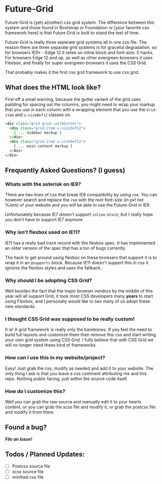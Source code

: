 # Future-Grid

Future-Grid is (yet) a(nother) css grid system. The difference between this system and those found in Bootstrap or Foundation or 
[your favorite css framework here] is that Future Grid is built to stand the test of time. 

Future-Grid is really three seperate grid systems all in one css file. The reason there are three separate grid systems is for 
graceful degradation, so for browsers IE9* - Edge 12 it relies on inline block and font-size: 0 hacks. For browsers Edge 12 and up,
as well as other evergreen browsers it uses Flexbox, and finally for super evergreen browsers it uses the CSS Grid.

That probably makes it the first css grid framework to use css grid.

## What does the HTML look like?

First off a small warning, because the gutter variant of the grid uses padding for spacing out the columns, you might need to 
wrap your markup that you use in each column with a wrapping element that you use the `Grid-item` and `u-sizeNof12` classes on.

```HTML
<div class="grid grid--withGutter">
  <div class="grid-item u-size3of12">
    [ ... Sidebar markup ]
  </div>
  <div class="grid-item u-size9of12">
    [ ... main content markup ]
  </div>
</div>
```

## Frequently Asked Questions? (I guess)

### Whats with the asterisk on IE9?

There are two lines of css that break IE8 compatibility by using `rem`. You can however search and replace the `rem` with the root 
font-size (in px! not %/em) of your website and you will be able to use the Future-Grid in IE8.

Unfortunately because IE7 doesn't support `inline-block`, but I really hope you don't have to support IE7 anymore.

### Why isn't flexbox used on IE11?

IE11 has a really bad track record with the flexbox spec. It has implemented an older version of the spec that has a ton of bugs currently.

The hack to get around using flexbox on these browsers that support it is to wrap it in an `@supports` block. Because IE11 doesn't support 
this in css it ignores the flexbox styles and uses the fallback.

### Why should I be adopting CSS Grid?

Well besides the fact that the major browser vendors by the middle of this year will all support Grid, it took most CSS developers many **years** 
to start using Flexbox, and I personally would like to see many of us adopt these new standards.

### I thought CSS Grid was supposed to be really custom!

It is! A grid framework is really only the barebones. If you feel the need to build full layouts and customize them then remove this css and 
start writing your own grid system using CSS Grid. I fully believe that with CSS Grid we will no longer need these kind of frameworks.

### How can I use this in my website/project?

Easy! Just grab the css, modify as needed and add it to your website. The only thing I ask is that you leave a css comment attributing me and this 
repo. Nothing public facing, just within the source code itself.

### How do I customize this?

Well you can grab the raw source and manually edit it to your hearts content, or you can grab the scss file and modify it, or grab the postcss file 
and modify it from there.


## Found a bug?

_**File an Issue!**_


## Todos / Planned Updates:

- [ ] Postcss source file
- [ ] scss source file
- [ ] minified css file
